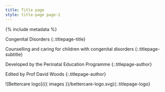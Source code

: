 ```yaml
---
title: Title page
style: title-page page-1
---
```


{% include metadata %}

Congenital Disorders
{:.titlepage-title}

Counselling and caring for children with congenital disorders
{:.titlepage-subtitle}

Developed by the Perinatal Education Programme
{:.titlepage-author}

Edited by Prof David Woods
{:.titlepage-author}

![Bettercare logo]({{ images }}/bettercare-logo.svg){:.titlepage-logo}
